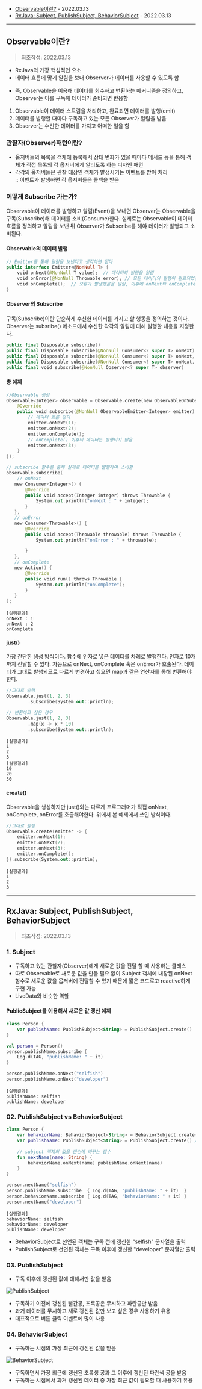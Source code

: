* [Observable이란?](#observable이란) - 2022.03.13
* [RxJava: Subject, PublishSubject, BehaviorSubject](#rxjava-subject-publishsubject-behaviorsubject) - 2022.03.13

* * *

## Observable이란?
> 최초작성: 2022.03.13
* RxJava의 가장 핵심적인 요소
* 데이터 흐름에 맞게 알림을 보내 Observer가 데이터를 사용할 수 있도록 함
- 즉, Observable을 이용해 데이터를 회수하고 변환하는 메커니즘을 정의하고, Observer는 이를 구독해 데이터가 준비되면 반응함

1. Observable이 데이터 스트림을 처리하고, 완료되면 데이터를 발행(emit)
2. 데이터를 발행할 때마다 구독하고 있는 모든 Observer가 알림을 받음
3. Observer는 수신한 데이터를 가지고 어떠한 일을 함

### **관찰자(Observer)패턴이란?**
* 옵저버들의 목록을 객체에 등록해서 상태 변화가 있을 때마다 메서드 등을 통해 객체가 직접 목록의 각 옵저버에게 알리도록 하는 디자인 패턴
* 각각의 옵저버들은 관찰 대상인 객체가 발생시키는 이벤트를 받아 처리
<br>:: 이벤트가 발생하면 각 옵저버들은 콜백을 받음

### **어떻게 Subscribe 가는가?**
Observable이 데이터를 발행하고 알림(Event)을 보내면 Observer는 Observable을 구독(Subscribe)해 데이터를 소비(Consume)한다. 실제로는 Observable이 데이터 흐름을 정의하고 알림을 보낸 뒤 Observer가 Subscribe를 해야 데이터가 발행되고 소비된다.

#### **Observable의 데이터 발행**
```kt
// Emitter를 통해 알림을 보낸다고 생각하면 된다
public interface Emitter<@NonNull T> {
    void onNext(@NonNull T value);  // 데이터의 발행을 알림
    void onError(@NonNull Throwable error); // 모든 데이터의 발행이 완료되었음을 알림, 딱 한 번만 발생하며 이후에 onNext가 발생하면 안됨
    void onComplete();  // 오류가 발생했음을 알림, 이후에 onNext와 onComplete가 발생하지 않음
}
```
#### **Observer의 Subscribe**
구독(Subscribe)이란 단순하게 수신한 데이터를 가지고 할 행동을 정의하는 것이다. Observer는 subsribe() 메소드에서 수신한 각각의 알림에 대해 실행할 내용을 지정한다.
```kt
public final Disposable subscribe()
public final Disposable subscribe(@NonNull Consumer<? super T> onNext)
public final Disposable subscribe(@NonNull Consumer<? super T> onNext, @NonNull Consumer<? super Throwable> onError)
public final Disposable subscribe(@NonNull Consumer<? super T> onNext, @NonNull Consumer<? super Throwable> onError, @NonNull Action onComplete)
public final void subscribe(@NonNull Observer<? super T> observer)
```
#### **총 예제**
```kt
//Observable 생성
Observable<Integer> observable = Observable.create(new ObservableOnSubscribe<Integer>() {
    @Override
    public void subscribe(@NonNull ObservableEmitter<Integer> emitter) throws Throwable {
        // 데이터 흐름 정의
        emitter.onNext(1);
        emitter.onNext(2);
        emitter.onComplete();
        // onComplete() 이후의 데이터는 발행되지 않음
        emitter.onNext(3);
    }
});

// subscribe 함수를 통해 실제로 데이터를 발행하여 소비함
observable.subscribe(
    // onNext
   new Consumer<Integer>() {
       @Override
       public void accept(Integer integer) throws Throwable {
           System.out.println("onNext : " + integer);
       }
   },
   // onError
   new Consumer<Throwable>() {
       @Override
       public void accept(Throwable throwable) throws Throwable {
           System.out.println("onError : " + throwable);

       }
   },
   // onComplete
   new Action() {
       @Override
       public void run() throws Throwable {
           System.out.println("onComplete");
       }
   }
);
```
```
[실행결과]
onNext : 1
onNext : 2
onComplete
```
#### **just()**
가장 간단한 생성 방식이다. 함수에 인자로 넣은 데이터를 차례로 발행한다. 인자로 10개까지 전달할 수 있다. 자동으로 onNext, onComplete 혹은 onError가 호출된다. 데이터가 그대로 발행되므로 다르게 변경하고 싶으면 map과 같은 연산자를 통해 변환해야한다.
```kt
//그대로 발행
Observable.just(1, 2, 3)
        .subscribe(System.out::println);

// 변환하고 싶은 경우
Observable.just(1, 2, 3)
        .map(x -> x * 10)
        .subscribe(System.out::println);
```
```
[실행결과]
1
2
3
[실행결과]
10
20
30
```
#### **create()**
Observable을 생성하지만 just()와는 다르게 프로그래머가 직접 onNext, onComplete, onError를 호출해야한다. 위에서 본 예제에서 쓰인 방식이다.
```kt
//그대로 발행
Observable.create(emitter -> {
    emitter.onNext(1);
    emitter.onNext(2);
    emitter.onNext(3);
    emitter.onComplete();
}).subscribe(System.out::println);
```
```
[실행결과]
1
2
3
```

* * *

## RxJava: Subject, PublishSubject, BehaviorSubject
> 최초작성: 2022.03.13
### **1. Subject**
* 구독하고 있는 관찰자(Observer)에게 새로운 값을 전달 할 때 사용하는 클래스
* 따로 Observable로 새로운 값을 만들 필요 없이 Subject 객체에 내장된 onNext 함수로 새로운 값을 옵저버에 전달할 수 있기 때문에 짧은 코드로고 reactive하게 구현 가능
* LiveData와 비슷한 역할

#### **PublicSubject를 이용해서 새로운 값 갱신 예제**
```kt
class Person {
    var publishName: PublishSubject<String> = PublishSubject.create()
}

val person = Person()
person.publishName.subscribe {
    Log.d(TAG, "publishName: " + it)
}

person.publishName.onNext("selfish")
person.publishName.onNext("developer")
```
```
[실행결과]
publishName: selfish
publishName: developer
```

### 02. PublishSubject vs BehaviorSubject
```kt
class Person {
    var behaviorName: BehaviorSubject<String> = BehaviorSubject.create() // BehaviorSubject 객체 선언
    var publishName: PublishSubject<String> = PublishSubject.create() // PublishSubject 객체 선언
    
    // subject 객체의 값을 한번에 바꾸는 함수
    fun nextName(name: String) {
        behaviorName.onNext(name) publishName.onNext(name)
    }
}

person.nextName("selfish")
person.publishName.subscribe  { Log.d(TAG, "publishName: " + it)  }
person.behaviorName.subscribe { Log.d(TAG, "behaviorName: " + it) }
person.nextName("developer")
```
```
[실행결과]
behaviorName: selfish
behaviorName: developer
publishName: developer
```
* BehaviorSubject로 선언된 객체는 구독 전에 갱신한 "selfish" 문자열을 출력
* PublishSubject로 선언된 객체는 구독 이후에 갱신한 "developer" 문자열만 출력

### 03. PublishSubject
* 구독 이후에 갱신된 값에 대해서만 값을 받음

![PublishSubject](../image/PublishSubject.png)
* 구독하기 이전에 갱신된 빨간공, 초록공은 무시하고 파란공만 받음
* 과거 데이터를 무시하고 새로 갱신된 값만 보고 싶은 경우 사용하기 유용
* 대표적으로 버튼 클릭 이벤트에 많이 사용

### 04. BehaviorSubject
* 구독하는 시점의 가장 최근에 갱신된 값을 받음

![BehaviorSubject](../image/BehaviorSubject.png)
* 구독하면서 가장 최근에 갱신된 초록생 공과 그 이후에 갱신된 파란색 공을 받음
* 구독하는 시점에서 과거 갱신된 데이터 중 가장 최근 값이 필요할 때 사용하기 유용